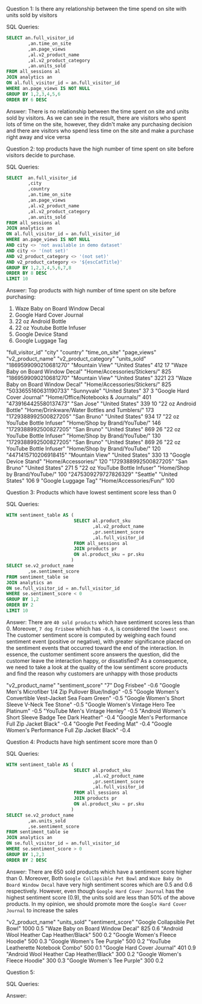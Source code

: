 Question 1: Is there any relationship between the time spend on site with units sold by visitors

SQL Queries:
```SQL
SELECT an.full_visitor_id
		,an.time_on_site
		,an.page_views
		,al.v2_product_name
		,al.v2_product_category
		,an.units_sold
FROM all_sessions al
JOIN analytics an
ON al.full_visitor_id = an.full_visitor_id
WHERE an.page_views IS NOT NULL
GROUP BY 1,2,3,4,5,6
ORDER BY 6 DESC
```
Answer: 
There is no relationship between the time spent on site and units sold by visitors. As we can see in the result, there are visitors who spent lots of time on the site, however, they didn't make any purchasing decision and there are visitors who spend less time on the site and make a purchase right away and vice versa


Question 2:  top products have the high number of time spent on site before visitors decide to purchase.

SQL Queries:
```SQL
SELECT 	an.full_visitor_id
		,city
		,country
		,an.time_on_site
		,an.page_views
		,al.v2_product_name
		,al.v2_product_category
		,an.units_sold
FROM all_sessions al
JOIN analytics an
ON al.full_visitor_id = an.full_visitor_id
WHERE an.page_views IS NOT NULL
AND city <> 'not available in demo dataset'
AND city <> '(not set)'
AND v2_product_category <> '(not set)'
AND v2_product_category <> '${escCatTitle}'
GROUP BY 1,2,3,4,5,6,7,8
ORDER BY 8 DESC
LIMIT 10
```
Answer:
Top products with high number of time spent on site before purchasing:

1. Waze Baby on Board Window Decal
2. Google Hard Cover Journal
3. 22 oz Android Bottle
4. 22 oz Youtube Bottle Infuser
5. Google Device Stand
6. Google Luggage Tag

"full_visitor_id"	"city"	"country"	"time_on_site"	"page_views"	"v2_product_name"	"v2_product_category"	"units_sold"
"1869599090210681270"	"Mountain View"	"United States"	412	17	"Waze Baby on Board Window Decal"	"Home/Accessories/Stickers/"	825
"1869599090210681270"	"Mountain View"	"United States"	3221	23	"Waze Baby on Board Window Decal"	"Home/Accessories/Stickers/"	825
"5033655160631190733"	"Sunnyvale"	"United States"	37	3	"Google Hard Cover Journal"	"Home/Office/Notebooks & Journals/"	401
"4739164425580137473"	"San Jose"	"United States"	339	10	"22 oz Android Bottle"	"Home/Drinkware/Water Bottles and Tumblers/"	173
"1729388992500827205"	"San Bruno"	"United States"	934	17	"22 oz YouTube Bottle Infuser"	"Home/Shop by Brand/YouTube/"	146
"1729388992500827205"	"San Bruno"	"United States"	869	26	"22 oz YouTube Bottle Infuser"	"Home/Shop by Brand/YouTube/"	130
"1729388992500827205"	"San Bruno"	"United States"	869	26	"22 oz YouTube Bottle Infuser"	"Home/Shop by Brand/YouTube/"	120
"4471415710206918415"	"Mountain View"	"United States"	330	13	"Google Device Stand"	"Home/Accessories/"	120
"1729388992500827205"	"San Bruno"	"United States"	271	5	"22 oz YouTube Bottle Infuser"	"Home/Shop by Brand/YouTube/"	100
"2475309279727826329"	"Seattle"	"United States"	106	9	"Google Luggage Tag"	"Home/Accessories/Fun/"	100


Question 3: Products which have lowest sentiment score less than 0

SQL Queries:
```SQL
WITH sentiment_table AS (
						 SELECT al.product_sku
								,al.v2_product_name
								,pr.sentiment_score
								,al.full_visitor_id
						 FROM all_sessions al
						 JOIN products pr
						 ON al.product_sku = pr.sku
						)
SELECT se.v2_product_name
		,se.sentiment_score
FROM sentiment_table se
JOIN analytics an
ON se.full_visitor_id = an.full_visitor_id
WHERE se.sentiment_score < 0
GROUP BY 1,2
ORDER BY 2 
LIMIT 10
```

Answer:
There are `40 sold products` which have sentiment scores less than 0. Moreover, `7 dog Frisbee` which has `-0.6`, is considered the `lowest one`. The customer sentiment score is computed by weighing each found sentiment event (positive or negative), with greater significance placed on the sentiment events that occurred toward the end of the interaction.  In essence, the customer sentiment score answers the question, did the customer leave the interaction happy, or dissatisfied? As a consequence, we need to take a look at the quality of the low sentiment score products and find the reason why customers are unhappy with those products

"v2_product_name"	"sentiment_score"
"7&quot; Dog Frisbee"	-0.6
"Google Men's Microfiber 1/4 Zip Pullover Blue/Indigo"	-0.5
"Google Women's Convertible Vest-Jacket Sea Foam Green"	-0.5
"Google Women's Short Sleeve V-Neck Tee Stone"	-0.5
"Google Women's Vintage Hero Tee Platinum"	-0.5
"YouTube Men's Vintage Henley"	-0.5
"Android Women's Short Sleeve Badge Tee Dark Heather"	-0.4
"Google Men's Performance Full Zip Jacket Black"	-0.4
"Google Pet Feeding Mat"	-0.4
"Google Women's Performance Full Zip Jacket Black"	-0.4


Question 4: Products have high sentiment score more than 0

SQL Queries:
```SQL
WITH sentiment_table AS (
						 SELECT al.product_sku
								,al.v2_product_name
								,pr.sentiment_score
								,al.full_visitor_id
						 FROM all_sessions al
						 JOIN products pr
						 ON al.product_sku = pr.sku
						)
SELECT se.v2_product_name
		,an.units_sold
		,se.sentiment_score
FROM sentiment_table se
JOIN analytics an
ON se.full_visitor_id = an.full_visitor_id
WHERE se.sentiment_score > 0
GROUP BY 1,2,3
ORDER BY 2 DESC
```
Answer: There are 650 sold products which have a sentiment score higher than 0. Moreover, Both `Google Collapsible Pet Bowl` and `Waze Baby On Board Window Decal` have very high sentiment scores which are 0.5 and 0.6 respectively. However, even though `Google Hard Cover Journal` has the highest sentiment score (0.9), the units sold are less than 50% of the above products. In my opinion, we should promote more the `Google Hard Cover Journal` to increase the sales

"v2_product_name"	"units_sold"	"sentiment_score"
"Google Collapsible Pet Bowl"	1000	0.5
"Waze Baby on Board Window Decal"	825	0.6
"Android Wool Heather Cap Heather/Black"	500	0.2
"Google Women's Fleece Hoodie"	500	0.3
"Google Women's Tee Purple"	500	0.2
"YouTube Leatherette Notebook Combo"	500	0.1
"Google Hard Cover Journal"	401	0.9
"Android Wool Heather Cap Heather/Black"	300	0.2
"Google Women's Fleece Hoodie"	300	0.3
"Google Women's Tee Purple"	300	0.2


Question 5: 

SQL Queries:

Answer:
